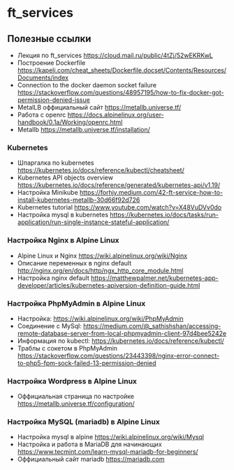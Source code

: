 # ft_services
## Полезные ссылки

+ Лекция по ft_services
<https://cloud.mail.ru/public/4tZj/52wEKRKwL>
+ Построение Dockerfile
<https://kapeli.com/cheat_sheets/Dockerfile.docset/Contents/Resources/Documents/index>
+ Connection to the docker daemon socket failure
<https://stackoverflow.com/questions/48957195/how-to-fix-docker-got-permission-denied-issue>
+ MetalLB оффициальный сайт
<https://metallb.universe.tf/>
+ Работа с openrc
<https://docs.alpinelinux.org/user-handbook/0.1a/Working/openrc.html>
+ Metallb
<https://metallb.universe.tf/installation/>

### Kubernetes
+ Шпаргалка по kubernetes
<https://kubernetes.io/docs/reference/kubectl/cheatsheet/>
+ Kubernetes API objects overview
<https://kubernetes.io/docs/reference/generated/kubernetes-api/v1.19/>
+ Настройка Minikube
<https://forhjy.medium.com/42-ft-service-how-to-install-kubernetes-metallb-30d66f92d726>
+ Kubernetes tutorial
<https://www.youtube.com/watch?v=X48VuDVv0do>
+ Настройка mysql в kubernetes
<https://kubernetes.io/docs/tasks/run-application/run-single-instance-stateful-application/>

### Настройка Nginx в Alpine Linux
+ Alpine Linux и Nginx
<https://wiki.alpinelinux.org/wiki/Nginx>
+ Описание переменных в nginx default
<http://nginx.org/en/docs/http/ngx_http_core_module.html>
+ Настройка nginx default
<https://matthewpalmer.net/kubernetes-app-developer/articles/kubernetes-apiversion-definition-guide.html>

### Настройка PhpMyAdmin в Alpine Linux
+ Настройка:
<https://wiki.alpinelinux.org/wiki/PhpMyAdmin>
+ Соединение с MySql: 
<https://medium.com/@_sathishshan/accessing-remote-database-server-from-local-phpmyadmin-client-97d4bee5242e>
+ Информация по kubectl:
<https://kubernetes.io/docs/reference/kubectl/>
+ Траблы с сокетом в PhpMyAdmin
<https://stackoverflow.com/questions/23443398/nginx-error-connect-to-php5-fpm-sock-failed-13-permission-denied>

### Настройка Wordpress в Alpine Linux
+ Оффициальная страница по настройке
<https://metallb.universe.tf/configuration/>

### Настройка MySQL (mariadb) в Alpine Linux
+ Настройка mysql в alpine
<https://wiki.alpinelinux.org/wiki/Mysql>
+ Настройка и работа в MariaDB для начинающих
<https://www.tecmint.com/learn-mysql-mariadb-for-beginners/>
+ Оффициальный сайт mariadb
<https://mariadb.com>
